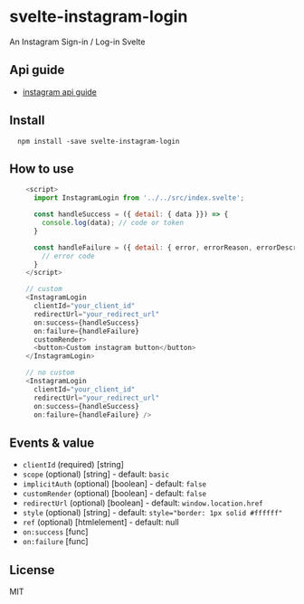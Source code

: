 # svelte-instagram-login

An Instagram Sign-in / Log-in Svelte

## Api guide

- [instagram api guide](https://developers.facebook.com/docs/instagram-api/)

## Install
```
  npm install -save svelte-instagram-login
```

## How to use
```js
    <script>
      import InstagramLogin from '../../src/index.svelte';

      const handleSuccess = ({ detail: { data }}) => {
        console.log(data); // code or token
      }

      const handleFailure = ({ detail: { error, errorReason, errorDescription }}) => {
        // error code
      }
    </script>

    // custom
    <InstagramLogin 
      clientId="your_client_id" 
      redirectUrl="your_redirect_url" 
      on:success={handleSuccess}
      on:failure={handleFailure}
      customRender>
      <button>Custom instagram button</button>
    </InstagramLogin>

    // no custom
    <InstagramLogin 
      clientId="your_client_id" 
      redirectUrl="your_redirect_url" 
      on:success={handleSuccess}
      on:failure={handleFailure} />
```
## Events & value

- `clientId` (required) [string]
- `scope` (optional) [string] - default: `basic`
- `implicitAuth` (optional) [boolean] - default: `false`
- `customRender` (optional) [boolean] - default: `false`
- `redirectUrl` (optional) [boolean] - default: `window.location.href`
- `style` (optional) [string] - default: `style="border: 1px solid #ffffff"`
- `ref` (optional) [htmlelement] - default: null
- `on:success` [func]
- `on:failure` [func]

## License

MIT
